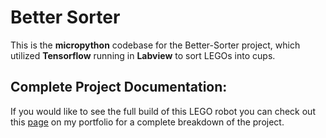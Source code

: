 # Better Sorter
This is the **micropython** codebase for the Better-Sorter project, which utilized **Tensorflow** running in **Labview** to sort LEGOs into cups.

## Complete Project Documentation: 
If you would like to see the full build of this LEGO robot you can check out this [page](https://owengervais.myportfolio.com/better-sorter) on my portfolio for a complete breakdown of the project.
